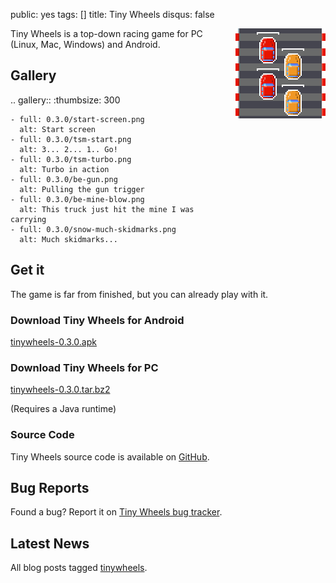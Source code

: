 public: yes
tags: []
title: Tiny Wheels
disqus: false

<div style="float: right; margin-left: 6px"><img src="icon.png"></div>

Tiny Wheels is a top-down racing game for PC (Linux, Mac, Windows) and Android.

## Gallery

.. gallery::
    :thumbsize: 300

    - full: 0.3.0/start-screen.png
      alt: Start screen
    - full: 0.3.0/tsm-start.png
      alt: 3... 2... 1.. Go!
    - full: 0.3.0/tsm-turbo.png
      alt: Turbo in action
    - full: 0.3.0/be-gun.png
      alt: Pulling the gun trigger
    - full: 0.3.0/be-mine-blow.png
      alt: This truck just hit the mine I was carrying
    - full: 0.3.0/snow-much-skidmarks.png
      alt: Much skidmarks...

## Get it

The game is far from finished, but you can already play with it.

### Download Tiny Wheels for Android

<a href="/storage/tinywheels/tinywheels-0.3.0.apk" class="dl-button">tinywheels-0.3.0.apk</a>

### Download Tiny Wheels for PC

<a href="/storage/tinywheels/tinywheels-0.3.0.tar.bz2" class="dl-button">tinywheels-0.3.0.tar.bz2</a>

(Requires a Java runtime)

### Source Code

Tiny Wheels source code is available on [GitHub](https://github.com/agateau/tinywheels).

## Bug Reports

Found a bug? Report it on [Tiny Wheels bug tracker](https://github.com/agateau/tinywheels/issues).

## Latest News

All blog posts tagged [tinywheels](/tags/tinywheels).
